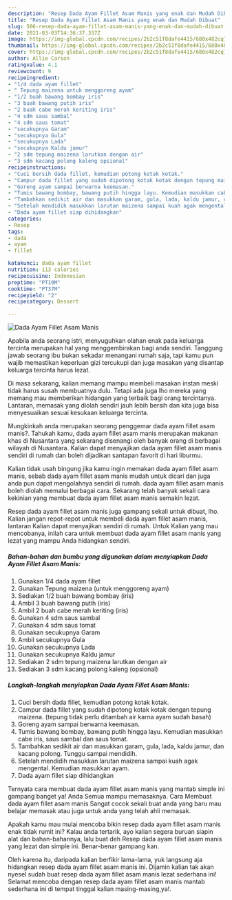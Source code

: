 ```yaml
---
description: "Resep Dada Ayam Fillet Asam Manis yang enak dan Mudah Dibuat"
title: "Resep Dada Ayam Fillet Asam Manis yang enak dan Mudah Dibuat"
slug: 506-resep-dada-ayam-fillet-asam-manis-yang-enak-dan-mudah-dibuat
date: 2021-03-03T14:36:37.337Z
image: https://img-global.cpcdn.com/recipes/2b2c51f8dafe4415/680x482cq70/dada-ayam-fillet-asam-manis-foto-resep-utama.jpg
thumbnail: https://img-global.cpcdn.com/recipes/2b2c51f8dafe4415/680x482cq70/dada-ayam-fillet-asam-manis-foto-resep-utama.jpg
cover: https://img-global.cpcdn.com/recipes/2b2c51f8dafe4415/680x482cq70/dada-ayam-fillet-asam-manis-foto-resep-utama.jpg
author: Allie Carson
ratingvalue: 4.1
reviewcount: 9
recipeingredient:
- "1/4 dada ayam fillet"
- " Tepung maizena untuk menggoreng ayam"
- "1/2 buah bawang bombay iris"
- "3 buah bawang putih iris"
- "2 buah cabe merah keriting iris"
- "4 sdm saus sambal"
- "4 sdm saus tomat"
- "secukupnya Garam"
- "secukupnya Gula"
- "secukupnya Lada"
- "secukupnya Kaldu jamur"
- "2 sdm tepung maizena larutkan dengan air"
- "3 sdm kacang polong kaleng opsional"
recipeinstructions:
- "Cuci bersih dada fillet, kemudian potong kotak kotak."
- "Campur dada fillet yang sudah dipotong kotak kotak dengan tepung maizena. (tepung tidak perlu ditambah air karna ayam sudah basah)"
- "Goreng ayam sampai berwarna keemasan."
- "Tumis bawang bombay, bawang putih hingga layu. Kemudian masukkan cabe iris, saus sambal dan saus tomat."
- "Tambahkan sedikit air dan masukkan garam, gula, lada, kaldu jamur, dan kacang polong. Tunggu sampai mendidih."
- "Setelah mendidih masukkan larutan maizena sampai kuah agak mengental. Kemudian masukkan ayam."
- "Dada ayam fillet siap dihidangkan"
categories:
- Resep
tags:
- dada
- ayam
- fillet

katakunci: dada ayam fillet 
nutrition: 113 calories
recipecuisine: Indonesian
preptime: "PT19M"
cooktime: "PT37M"
recipeyield: "2"
recipecategory: Dessert

---
```



![Dada Ayam Fillet Asam Manis](https://img-global.cpcdn.com/recipes/2b2c51f8dafe4415/680x482cq70/dada-ayam-fillet-asam-manis-foto-resep-utama.jpg)

Apabila anda seorang istri, menyuguhkan olahan enak pada keluarga tercinta merupakan hal yang menggembirakan bagi anda sendiri. Tanggung jawab seorang ibu bukan sekadar menangani rumah saja, tapi kamu pun wajib memastikan keperluan gizi tercukupi dan juga masakan yang disantap keluarga tercinta harus lezat.

Di masa  sekarang, kalian memang mampu membeli masakan instan meski tidak harus susah membuatnya dulu. Tetapi ada juga lho mereka yang memang mau memberikan hidangan yang terbaik bagi orang tercintanya. Lantaran, memasak yang diolah sendiri jauh lebih bersih dan kita juga bisa menyesuaikan sesuai kesukaan keluarga tercinta. 



Mungkinkah anda merupakan seorang penggemar dada ayam fillet asam manis?. Tahukah kamu, dada ayam fillet asam manis merupakan makanan khas di Nusantara yang sekarang disenangi oleh banyak orang di berbagai wilayah di Nusantara. Kalian dapat menyajikan dada ayam fillet asam manis sendiri di rumah dan boleh dijadikan santapan favorit di hari liburmu.

Kalian tidak usah bingung jika kamu ingin memakan dada ayam fillet asam manis, sebab dada ayam fillet asam manis mudah untuk dicari dan juga anda pun dapat mengolahnya sendiri di rumah. dada ayam fillet asam manis boleh diolah memalui berbagai cara. Sekarang telah banyak sekali cara kekinian yang membuat dada ayam fillet asam manis semakin lezat.

Resep dada ayam fillet asam manis juga gampang sekali untuk dibuat, lho. Kalian jangan repot-repot untuk membeli dada ayam fillet asam manis, lantaran Kalian dapat menyajikan sendiri di rumah. Untuk Kalian yang mau mencobanya, inilah cara untuk membuat dada ayam fillet asam manis yang lezat yang mampu Anda hidangkan sendiri.

<!--inarticleads1-->

##### Bahan-bahan dan bumbu yang digunakan dalam menyiapkan Dada Ayam Fillet Asam Manis:

1. Gunakan 1/4 dada ayam fillet
1. Gunakan  Tepung maizena (untuk menggoreng ayam)
1. Sediakan 1/2 buah bawang bombay (iris)
1. Ambil 3 buah bawang putih (iris)
1. Ambil 2 buah cabe merah keriting (iris)
1. Gunakan 4 sdm saus sambal
1. Gunakan 4 sdm saus tomat
1. Gunakan secukupnya Garam
1. Ambil secukupnya Gula
1. Gunakan secukupnya Lada
1. Gunakan secukupnya Kaldu jamur
1. Sediakan 2 sdm tepung maizena larutkan dengan air
1. Sediakan 3 sdm kacang polong kaleng (opsional)




<!--inarticleads2-->

##### Langkah-langkah menyiapkan Dada Ayam Fillet Asam Manis:

1. Cuci bersih dada fillet, kemudian potong kotak kotak.
1. Campur dada fillet yang sudah dipotong kotak kotak dengan tepung maizena. (tepung tidak perlu ditambah air karna ayam sudah basah)
1. Goreng ayam sampai berwarna keemasan.
1. Tumis bawang bombay, bawang putih hingga layu. Kemudian masukkan cabe iris, saus sambal dan saus tomat.
1. Tambahkan sedikit air dan masukkan garam, gula, lada, kaldu jamur, dan kacang polong. Tunggu sampai mendidih.
1. Setelah mendidih masukkan larutan maizena sampai kuah agak mengental. Kemudian masukkan ayam.
1. Dada ayam fillet siap dihidangkan




Ternyata cara membuat dada ayam fillet asam manis yang mantab simple ini gampang banget ya! Anda Semua mampu memasaknya. Cara Membuat dada ayam fillet asam manis Sangat cocok sekali buat anda yang baru mau belajar memasak atau juga untuk anda yang telah ahli memasak.

Apakah kamu mau mulai mencoba bikin resep dada ayam fillet asam manis enak tidak rumit ini? Kalau anda tertarik, ayo kalian segera buruan siapin alat dan bahan-bahannya, lalu buat deh Resep dada ayam fillet asam manis yang lezat dan simple ini. Benar-benar gampang kan. 

Oleh karena itu, daripada kalian berfikir lama-lama, yuk langsung aja hidangkan resep dada ayam fillet asam manis ini. Dijamin kalian tak akan nyesel sudah buat resep dada ayam fillet asam manis lezat sederhana ini! Selamat mencoba dengan resep dada ayam fillet asam manis mantab sederhana ini di tempat tinggal kalian masing-masing,ya!.

